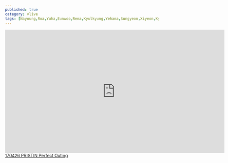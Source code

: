 ```yaml
---
published: true
category: vlive
tags: [Nayoung,Roa,Yuha,Eunwoo,Rena,Kyulkyung,Yehana,Sungyeon,Xiyeon,Kyla]
---
```

<iframe src="http://www.vlive.tv/embed/28699" frameborder="no" scrolling="no" marginwidth="0" marginheight="0" WIDTH="720" HEIGHT="405" allowfullscreen></iframe><br /><a href="" target="_blank">170426 PRISTIN Perfect Outing</a>